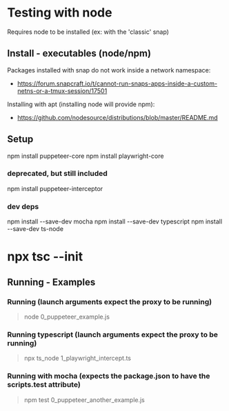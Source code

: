 # Testing with node

Requires node to be installed (ex: with the 'classic' snap)

## Install - executables (node/npm)
Packages installed with snap do not work inside a network namespace:
* https://forum.snapcraft.io/t/cannot-run-snaps-apps-inside-a-custom-netns-or-a-tmux-session/17501

Installing with apt (installing node will provide npm):
* https://github.com/nodesource/distributions/blob/master/README.md

## Setup
npm install puppeteer-core
npm install playwright-core

### deprecated, but still included
npm install puppeteer-interceptor

### dev deps
npm install --save-dev mocha
npm install --save-dev typescript
npm install --save-dev ts-node
# npx tsc --init

## Running - Examples

### Running (launch arguments expect the proxy to be running)
> node 0_puppeteer_example.js

### Running typescript (launch arguments expect the proxy to be running)
> npx ts_node 1_playwright_intercept.ts

### Running with mocha (expects the package.json to have the scripts.test attribute)
> npm test 0_puppeteer_another_example.js